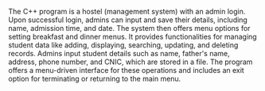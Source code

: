 The C++ program is a hostel (management system) with an admin login. Upon successful login, admins can input and save their details, including name, admission time, and date. The system then offers menu options for setting breakfast and dinner menus. It provides functionalities for managing student data like adding, displaying, searching, updating, and deleting records. Admins input student details such as name, father's name, address, phone number, and CNIC, which are stored in a file. The program offers a menu-driven interface for these operations and includes an exit option for terminating or returning to the main menu.
